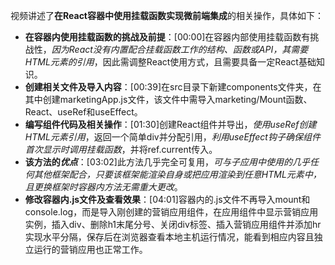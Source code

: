 

视频讲述了**在React容器中使用挂载函数实现微前端集成**的相关操作，具体如下：


- **在容器内使用挂载函数的挑战及前提**：[00:00]在容器内部使用挂载函数有挑战性，*因为React没有内置配合挂载函数工作的结构、函数或API，其需要HTML元素的引用*，因此需调整React使用方式，且需要具备一定React基础知识。
- **创建相关文件及导入内容**：[00:39]在src目录下新建components文件夹，在其中创建marketingApp.js文件，该文件中需导入marketing/Mount函数、React、useRef和useEffect。
- **编写组件代码及相关操作**：[01:30]创建React组件并导出，*使用useRef创建HTML元素引用*，返回一个简单div并分配引用，*利用useEffect钩子确保组件首次显示时调用挂载函数*，并将ref.current传入。
- **该方法的*优点***：[03:02]此方法几乎完全可复用，*可与子应用中使用的几乎任何其他框架配合，只要该框架能渲染自身或把应用渲染到任意HTML元素中，且更换框架时容器内方法无需重大更改*。
- **修改容器内.js文件及查看效果**：[04:01]容器内的.js文件不再导入mount和console.log，而是导入刚创建的营销应用组件，在应用组件中显示营销应用实例，插入div、删除h1末尾分号、关闭div标签、插入营销应用组件并添加hr实现水平分隔，保存后在浏览器查看本地主机运行情况，能看到相应内容且独立运行的营销应用也正常工作。